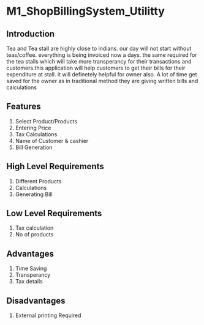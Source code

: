# M1_ShopBillingSystem_Utilitty

  ## Introduction
  Tea and Tea stall are highly close to indians. our day will not start without teas/coffee. everything is being invoiced now a days. the same required for the tea stalls which will take more transperancy for their transactions and customers.this application will help customers to get their bills for their expenditure at stall. it will definetely helpful for owner also. A lot of time get saved for the owner as in traditional method they are giving written bills and calculations

## Features
1) Select Product/Products
2) Entering Price 
3) Tax Calculations
4) Name of Customer & cashier
5) Bill Generation


  ## High Level Requirements
1) Different Products 
2) Calculations
3) Generating Bill

## Low Level Requirements
1) Tax calculation
2) No of products

## Advantages
1) Time Saving 
2) Transperancy
3) Tax details
## Disadvantages
1) External printing Required 
